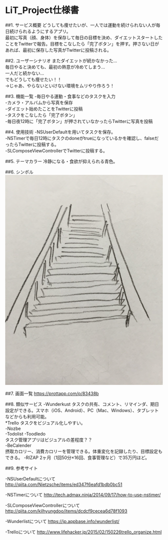 # LiT_Project仕様書

##1. サービス概要
どうしても痩せたいが、一人では運動を続けられない人が毎日続けられるようにするアプリ。  
最初に写真（顔、身体）を保存して毎日の目標を決め、ダイエットスタートしたことをTwitterで報告。目標をこなしたら「完了ボタン」を押す。押さない日があれば、最初に保存した写真がTwitterに投稿される。

##2. ユーザーシナリオ
またダイエットが続かなかった...  
毎日やると決めても、最初の熱意が冷めてしまう...  
一人だと続かない...  
でもどうしても痩せたい！！  
→じゃあ、やらないといけない環境をムリやり作ろう！  


##3. 機能一覧
-毎日やる運動・食事などのタスクを入力  
-カメラ・アルバムから写真を保存  
-ダイエット始めたことをTwitterに投稿  
-タスクをこなしたら「完了ボタン」  
-毎日夜12時に「完了ボタン」が押されていなかったらTwitterに写真を投稿  

##4. 使用技術
-NSUserDefaultを用いてタスクを保存。  
-NSTimerで毎日12時にタスクのdoneがtrueになっているかを確認し、falseだったらTwitterに投稿する。  
-SLComposeViewControllerでTwitterに投稿する。  

##5. テーマカラー
冷静になる・食欲が抑えられる青色。

##6. シンボル
![app_simbol](app_simbol)


##7. 画面一覧
https://prottapp.com/p/83438b

##8. 類似サービス
-Wunderkust
タスクの共有、コメント、リマインダ、期日設定ができる。スマホ（iOS、Android）、PC（Mac、Windows）、タブレットなどからも利用可能。  
*Trello
タスクをビジュアル化しやすい。  
-Nozbe  
-Todolist
-Toodledo  
タスク管理アプリはビジュアルの差程度？？  
-BeCalender  
摂取カロリー、消費カロリーを管理できる。体重変化を記録したり、目標設定もできる。
-RIZAP
2ヶ月（1回50分×16回、食事管理など）で35万円ほど。

##9. 参考サイト

-NSUserDefaultについて
http://qiita.com/Nietzsche/items/ed347f6eafd1bdb0bc51  

-NSTimerについて
http://tech.admax.ninja/2014/09/17/how-to-use-nstimer/

-SLComposeViewControllerについて
http://qiita.com/kilhyungdoo/items/dcdcf9cecea6d78f1093

-Wunderlistについて
https://jp.appbase.info/wunderlist/

-Trelloについて
http://www.lifehacker.jp/2015/02/150226trello_organize.html
